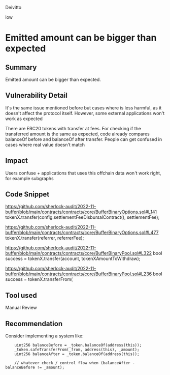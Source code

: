 Deivitto

low

# Emitted amount can be bigger than expected

## Summary
Emitted amount can be bigger than expected.
## Vulnerability Detail
It's the same issue mentioned before but cases where is less harmful, as it doesn't affect the protocol itself. However, some external applications won't work as expected

There are ERC20 tokens with transfer at fees. For checking if the transferred amount is the same as expected, code already compares balanceOf before and balanceOf after transfer. People can get confused in cases where real value doesn't match
## Impact
Users confuse + applications that uses this offchain data won't work right, for example subgraphs
## Code Snippet
https://github.com/sherlock-audit/2022-11-buffer/blob/main/contracts/contracts/core/BufferBinaryOptions.sol#L141
        tokenX.transfer(config.settlementFeeDisbursalContract(), settlementFee);

https://github.com/sherlock-audit/2022-11-buffer/blob/main/contracts/contracts/core/BufferBinaryOptions.sol#L477
                tokenX.transfer(referrer, referrerFee);


https://github.com/sherlock-audit/2022-11-buffer/blob/main/contracts/contracts/core/BufferBinaryPool.sol#L322
        bool success = tokenX.transfer(account, tokenXAmountToWithdraw);

https://github.com/sherlock-audit/2022-11-buffer/blob/main/contracts/contracts/core/BufferBinaryPool.sol#L236
        bool success = tokenX.transferFrom(


## Tool used

Manual Review

## Recommendation
Consider implementing a system like:

        uint256 balanceBefore = _token.balanceOf(address(this));
        _token.safeTransferFrom(_from, address(this), _amount);
        uint256 balanceAfter = _token.balanceOf(address(this));

        // whatever check / control flow when (balanceAfter - balanceBefore != _amount);
